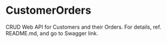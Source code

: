 # CustomerOrders
CRUD Web API for Customers and their Orders.  For details, ref. README.md, and go to Swagger link.
